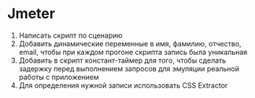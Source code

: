 # Jmeter
1. Написать скрипт по сценарию 
2. Добавить динамические переменные в имя, фамилию, отчество, email, чтобы при каждом прогоне скрипта запись была уникальная
3. Добавить в скрипт констант-таймер для того, чтобы сделать задержку перед выполнением запросов для эмуляции реальной работы с приложением
4. Для определения нужной записи использовать CSS Extractor
